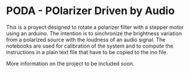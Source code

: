 # PODA - POlarizer Driven by Audio
This is a proyect designed to rotate a polarizer filter with a stepper motor using an arduino. The intention is to sinchronize the brightness variation from a polarized source with the loudness of an audio signal.
The notebooks are used for calibration of the system and to compute the instructions in a plain text file that have to be copied to the ino file.

More information on the project to be included soon.
